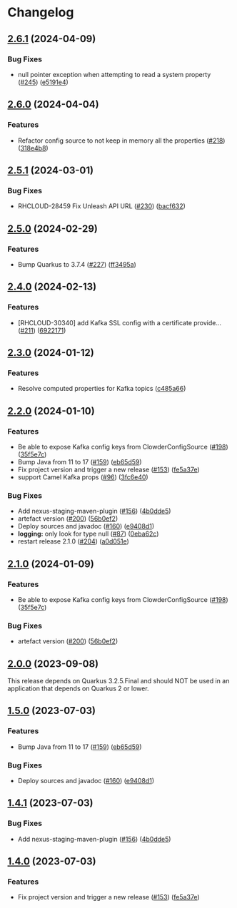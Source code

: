 # Changelog

## [2.6.1](https://github.com/RedHatInsights/clowder-quarkus-config-source/compare/v2.6.0...v2.6.1) (2024-04-09)


### Bug Fixes

* null pointer exception when attempting to read a system property ([#245](https://github.com/RedHatInsights/clowder-quarkus-config-source/issues/245)) ([e5191e4](https://github.com/RedHatInsights/clowder-quarkus-config-source/commit/e5191e453476374e9d0624bf277b4e163c908348))

## [2.6.0](https://github.com/RedHatInsights/clowder-quarkus-config-source/compare/v2.5.1...v2.6.0) (2024-04-04)


### Features

* Refactor config source to not keep in memory all the properties ([#218](https://github.com/RedHatInsights/clowder-quarkus-config-source/pull/218)) ([318e4b8](https://github.com/RedHatInsights/clowder-quarkus-config-source/commit/318e4b82c3fcc10ffda22fc496bc5dd681535758))

## [2.5.1](https://github.com/RedHatInsights/clowder-quarkus-config-source/compare/v2.5.0...v2.5.1) (2024-03-01)


### Bug Fixes

* RHCLOUD-28459 Fix Unleash API URL ([#230](https://github.com/RedHatInsights/clowder-quarkus-config-source/issues/230)) ([bacf632](https://github.com/RedHatInsights/clowder-quarkus-config-source/commit/bacf632827838557937fb5d7f3a7546d8ad97318))

## [2.5.0](https://github.com/RedHatInsights/clowder-quarkus-config-source/compare/v2.4.0...v2.5.0) (2024-02-29)


### Features

* Bump Quarkus to 3.7.4 ([#227](https://github.com/RedHatInsights/clowder-quarkus-config-source/issues/227)) ([ff3495a](https://github.com/RedHatInsights/clowder-quarkus-config-source/commit/ff3495a16682b25330617ac9a2586b5cc08797eb))

## [2.4.0](https://github.com/RedHatInsights/clowder-quarkus-config-source/compare/v2.3.0...v2.4.0) (2024-02-13)


### Features

* [RHCLOUD-30340] add Kafka SSL config with a certificate provide… ([#211](https://github.com/RedHatInsights/clowder-quarkus-config-source/issues/211)) ([6922171](https://github.com/RedHatInsights/clowder-quarkus-config-source/commit/69221710f4a9a640093690f3ef09cbb8168ec51f))

## [2.3.0](https://github.com/RedHatInsights/clowder-quarkus-config-source/compare/v2.2.0...v2.3.0) (2024-01-12)


### Features

* Resolve computed properties for Kafka topics ([c485a66](https://github.com/RedHatInsights/clowder-quarkus-config-source/commit/c485a6620ac559303ced114c74fb59dd036177e3))

## [2.2.0](https://github.com/RedHatInsights/clowder-quarkus-config-source/compare/v2.1.0...v2.2.0) (2024-01-10)


### Features

* Be able to expose Kafka config keys from ClowderConfigSource ([#198](https://github.com/RedHatInsights/clowder-quarkus-config-source/issues/198)) ([35f5e7c](https://github.com/RedHatInsights/clowder-quarkus-config-source/commit/35f5e7cdb425b1b245226a821fa3a088f5168bbf))
* Bump Java from 11 to 17 ([#159](https://github.com/RedHatInsights/clowder-quarkus-config-source/issues/159)) ([eb65d59](https://github.com/RedHatInsights/clowder-quarkus-config-source/commit/eb65d5953ddeb52336ed620d6ac45f7e6af1d875))
* Fix project version and trigger a new release ([#153](https://github.com/RedHatInsights/clowder-quarkus-config-source/issues/153)) ([fe5a37e](https://github.com/RedHatInsights/clowder-quarkus-config-source/commit/fe5a37e04a2c06d332ab2622c2e520a8de76e12d))
* support Camel Kafka props ([#96](https://github.com/RedHatInsights/clowder-quarkus-config-source/issues/96)) ([3fc6e40](https://github.com/RedHatInsights/clowder-quarkus-config-source/commit/3fc6e40fc919a09017112605fea85368f5658f78))


### Bug Fixes

* Add nexus-staging-maven-plugin ([#156](https://github.com/RedHatInsights/clowder-quarkus-config-source/issues/156)) ([4b0dde5](https://github.com/RedHatInsights/clowder-quarkus-config-source/commit/4b0dde5b63b4de87a475503a3ec0b5cc6d5c2f15))
* artefact version ([#200](https://github.com/RedHatInsights/clowder-quarkus-config-source/issues/200)) ([56b0ef2](https://github.com/RedHatInsights/clowder-quarkus-config-source/commit/56b0ef23353bff6519b1afec7bde862db69fd72a))
* Deploy sources and javadoc ([#160](https://github.com/RedHatInsights/clowder-quarkus-config-source/issues/160)) ([e9408d1](https://github.com/RedHatInsights/clowder-quarkus-config-source/commit/e9408d1f1fffd71c4d6cf8cddad50c9a47301dd3))
* **logging:** only look for type null ([#87](https://github.com/RedHatInsights/clowder-quarkus-config-source/issues/87)) ([0eba62c](https://github.com/RedHatInsights/clowder-quarkus-config-source/commit/0eba62c6e484251eabcc1c42de61a52cfdd51f1e))
* restart release 2.1.0 ([#204](https://github.com/RedHatInsights/clowder-quarkus-config-source/issues/204)) ([a0d051e](https://github.com/RedHatInsights/clowder-quarkus-config-source/commit/a0d051e64b8b335293806e15e52cb7fe461363e0))

## [2.1.0](https://github.com/RedHatInsights/clowder-quarkus-config-source/compare/v1.5.0...v1.6.0) (2024-01-09)


### Features

* Be able to expose Kafka config keys from ClowderConfigSource ([#198](https://github.com/RedHatInsights/clowder-quarkus-config-source/issues/198)) ([35f5e7c](https://github.com/RedHatInsights/clowder-quarkus-config-source/commit/35f5e7cdb425b1b245226a821fa3a088f5168bbf))


### Bug Fixes

* artefact version ([#200](https://github.com/RedHatInsights/clowder-quarkus-config-source/issues/200)) ([56b0ef2](https://github.com/RedHatInsights/clowder-quarkus-config-source/commit/56b0ef23353bff6519b1afec7bde862db69fd72a))

## [2.0.0](https://github.com/RedHatInsights/clowder-quarkus-config-source/compare/v1.4.1...v1.5.0) (2023-09-08)

This release depends on Quarkus 3.2.5.Final and should NOT be used in an application that depends on Quarkus 2 or lower.

## [1.5.0](https://github.com/RedHatInsights/clowder-quarkus-config-source/compare/v1.4.1...v1.5.0) (2023-07-03)


### Features

* Bump Java from 11 to 17 ([#159](https://github.com/RedHatInsights/clowder-quarkus-config-source/issues/159)) ([eb65d59](https://github.com/RedHatInsights/clowder-quarkus-config-source/commit/eb65d5953ddeb52336ed620d6ac45f7e6af1d875))


### Bug Fixes

* Deploy sources and javadoc ([#160](https://github.com/RedHatInsights/clowder-quarkus-config-source/issues/160)) ([e9408d1](https://github.com/RedHatInsights/clowder-quarkus-config-source/commit/e9408d1f1fffd71c4d6cf8cddad50c9a47301dd3))

## [1.4.1](https://github.com/RedHatInsights/clowder-quarkus-config-source/compare/v1.4.0...v1.4.1) (2023-07-03)


### Bug Fixes

* Add nexus-staging-maven-plugin ([#156](https://github.com/RedHatInsights/clowder-quarkus-config-source/issues/156)) ([4b0dde5](https://github.com/RedHatInsights/clowder-quarkus-config-source/commit/4b0dde5b63b4de87a475503a3ec0b5cc6d5c2f15))

## [1.4.0](https://github.com/RedHatInsights/clowder-quarkus-config-source/compare/v1.3.0...v1.4.0) (2023-07-03)


### Features

* Fix project version and trigger a new release ([#153](https://github.com/RedHatInsights/clowder-quarkus-config-source/issues/153)) ([fe5a37e](https://github.com/RedHatInsights/clowder-quarkus-config-source/commit/fe5a37e04a2c06d332ab2622c2e520a8de76e12d))
